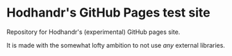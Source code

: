 # Hodhandr's GitHub Pages test site

Repository for Hodhandr's (experimental) GitHub pages site.

It is made with the somewhat lofty ambition to not use _any_ external libraries.
